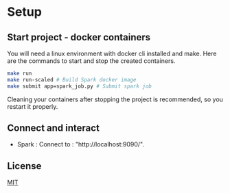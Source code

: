 # Setup
## Start project - docker containers
You will need a linux environment with docker cli installed and make. 
Here are the commands to start and stop the created containers.
```bash
make run
make run-scaled # Build Spark docker image
make submit app=spark_job.py # Submit spark job
```
Cleaning your containers after stopping the project is recommended, so you restart it properly.
## Connect and interact
- Spark : Connect to : "http://localhost:9090/".
## License
[MIT](https://choosealicense.com/licenses/mit/)
